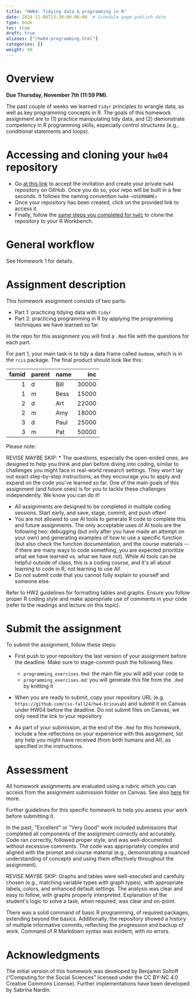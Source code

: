 ```yaml
---
title: "HW04: Tidying data & programming in R"
date: 2024-11-06T13:30:00-06:00  # Schedule page publish date
type: book
toc: true
draft: true
aliases: ["/hw04-programming.html"]
categories: []
weight: 40
---
```





# Overview

**Due Thursday, November 7th (11:59 PM).**

The past couple of weeks we learned `tidyr` principles to wrangle data, as well as key programming concepts in R. The goals of this homework assignment are to (1) practice manipulating tidy data, and (2) demonstrate competency in R programming skills, especially control structures (e.g., conditional statements and loops).


# Accessing and cloning your `hw04` repository

* Go [at this link]() to accept the invitation and create your private `hw04` repository on GitHub. Once you do so, your repo will be built in a few seconds. It follows the naming convention `hw04-<USERNAME>`
* Once your repository has been created, click on the provided link to access it. 
* Finally, follow the [same steps you completed for `hw01`](/homework/edit-readme/) to clone the repository to your R Workbench.


# General workflow

See Homework 1 for details.


# Assignment description

This homework assignment consists of two parts: 
* Part 1: practicing tidying data with `tidyr`
* Part 2: practicing programming in R by applying the programming techniques we have learned so far 

In the repo for this assignment you will find a `.Rmd` file with the questions for each part.

For part 1, your main task is to tidy a data frame called `dadmom`, which is in the `rcis` package. The final product should look like this:


| famid|parent |name |   inc|
|-----:|:------|:----|-----:|
|     1|d      |Bill | 30000|
|     1|m      |Bess | 15000|
|     2|d      |Art  | 22000|
|     2|m      |Amy  | 18000|
|     3|d      |Paul | 25000|
|     3|m      |Pat  | 50000|

Please note:

REVISE MAYBE SKIP: * The questions, especially the open-ended ones, are designed to help you think and plan before diving into coding, similar to challenges you might face in real-world research settings. They won’t lay out exact step-by-step instructions, as they encourage you to apply and expand on the code you've learned so far. One of the main goals of this assignment (and future ones) is for you to tackle these challenges independently. We know you can do it!
* All assignments are designed to be completed in multiple coding sessions. Start early, and save, stage, commit, and push often!
* You are not allowed to use AI tools to generate R code to complete this and future assignments. The only acceptable uses of AI tools are the following two: debugging (but only after you have made an attempt on your own) and generating examples of how to use a specific function (but also check the function documentation, and the course materials -- if there are many ways to code something, you are expected prioritize what we have learned vs. what we have not). While AI tools can be helpful outside of class, this is a coding course, and it's all about learning to code in R, not learning to use AI!
* Do not submit code that you cannot fully explain to yourself and someone else.

Refer to HW2 guidelines for formatting tables and graphs. Ensure you follow proper R coding style and make appropriate use of comments in your code (refer to the readings and lecture on this topic).


# Submit the assignment

To submit the assignment, follow these steps:

* First push to your repository the last version of your assignment before the deadline. Make sure to stage-commit-push the following files:

  - `programming_exercises.Rmd`: the main file you will add your code to
  - `programming_exercises.md`: you will generate this file from the `.Rmd` by knitting it 

* When you are ready to submit, copy your repository URL (e.g. `https://github.com/css-fall24/hw4-brinasab`) and submit it on Canvas under HW04 before the deadline. Do not submit files on Canvas, we only need the link to your repository 

* As part of your submission, at the end of the `.Rmd` for this homework, include a few reflections on your experience with this assignment, list any help you might have received (from both humans and AI), as specified in the instructions.


# Assessment

All homework assignments are evaluated using a rubric which you can access from the assignment submission folder on Canvas. See also [here](/faq/homework-evaluations/) for more. 

Further guidelines for this specific homework to help you assess your work before submitting it.

In the past, "Excellent" or "Very Good" work included submissions that completed all components of the assignment correctly and accurately. Code ran correctly, followed proper style, and was well-documented without excessive comments. The code was appropriately complex and aligned with the prompt and course material (e.g., demonstrating a nuanced understanding of concepts and using them effectively throughout the assignment).

REVISE MAYBE SKIP: Graphs and tables were well-executed and carefully chosen (e.g., matching variable types with graph types), with appropriate labels, colors, and enhanced default settings. The analysis was clear and easy to follow, with graphs properly interpreted. Explanation of the student's logic to solve a task, when required, was clear and on-point. 

There was a solid command of basic R programming, of required packages, extending beyond the basics. Additionally, the repository showed a history of multiple informative commits, reflecting the progression and backup of work. Command of R Markdown syntax was evident, with no errors.


# Acknowledgments

<!--

* This page has been developed starting from Benjamin Soltoff’s “Computing for the Social Sciences” course materials, licensed under the CC BY-NC 4.0 Creative Commons License.
-->

The initial version of this homework was developed by Benjamin Soltoff  (“Computing for the Social Sciences” licensed under the CC BY-NC 4.0 Creative Commons License). Further implementations have been developed by Sabrina Nardin.
